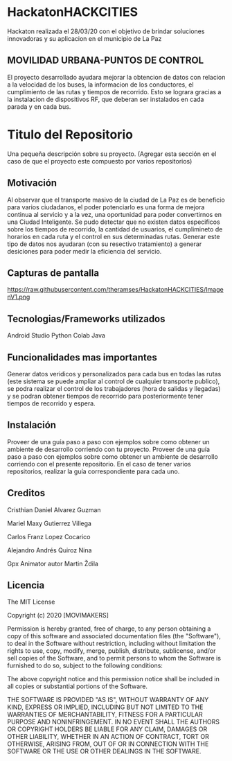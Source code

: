 # HackatonHACKCITIES
Hackaton realizada el 28/03/20 con el objetivo de brindar soluciones innovadoras y su aplicacion en el municipio de La Paz
## MOVILIDAD URBANA-PUNTOS DE CONTROL
El proyecto desarrollado ayudara mejorar la obtencion de datos con relacion a la velocidad de los buses, la informacion de 
los conductores, el cumplimiento de las rutas y tiempos de recorrido. Esto se lograra gracias a la instalacion de dispositivos RF, que deberan ser instalados en cada parada y en cada bus. 
# Titulo del Repositorio
Una pequeña descripción sobre su proyecto. 
(Agregar esta sección en el caso de que el proyecto este compuesto por varios repositorios)
## Motivación
Al observar que el transporte masivo de la ciudad de La Paz es de beneficio para varios ciudadanos, el poder potenciarlo es una forma de mejora continua al servicio y a la vez, una oportunidad para poder convertirnos en una Ciudad Inteligente. Se pudo detectar que no existen datos especificos sobre los tiempos de recorrido, la cantidad de usuarios, el cumplimineto de horarios en cada ruta y el control en sus determinadas rutas. Generar este tipo de datos nos ayudaran (con su resectivo tratamiento) a generar desiciones para poder medir la eficiencia del servicio. 
## Capturas de pantalla
https://raw.githubusercontent.com/theramses/HackatonHACKCITIES/ImagenV1.png

## Tecnologias/Frameworks utilizados
Android Studio 
Python
Colab
Java
## Funcionalidades mas importantes
Generar datos veridicos y personalizados para cada bus en todas las rutas (este sistema se puede ampliar al control de cualquier transporte publico), se podra realizar el control de los trabajadores (hora de salidas y llegadas) y se podran obtener tiempos de recorrido para posteriormente tener tiempos de recorrido y espera. 
## Instalación
Proveer de una guía paso a paso con ejemplos sobre como obtener un ambiente de desarrollo corriendo con tu proyecto. 
Proveer de una guía paso a paso con ejemplos sobre como obtener un ambiente de desarrollo corriendo con el presente repositorio. 
En el caso de tener varios repositorios, realizar la guía correspondiente para cada uno.

## Creditos
Cristhian Daniel Alvarez Guzman

Mariel Maxy Gutierrez Villega

Carlos Franz Lopez Cocarico

Alejandro Andrés Quiroz Nina

Gpx Animator autor Martin Ždila
## Licencia
The MIT License

Copyright (c) 2020 [MOVIMAKERS]

Permission is hereby granted, free of charge, to any person obtaining a copy of this software and associated documentation files (the "Software"), to deal in the Software without restriction, including without limitation the rights to use, copy, modify, merge, publish, distribute, sublicense, and/or sell copies of the Software, and to permit persons to whom the Software is furnished to do so, subject to the following conditions:

The above copyright notice and this permission notice shall be included in all copies or substantial portions of the Software.

THE SOFTWARE IS PROVIDED "AS IS", WITHOUT WARRANTY OF ANY KIND, EXPRESS OR IMPLIED, INCLUDING BUT NOT LIMITED TO THE WARRANTIES OF MERCHANTABILITY, FITNESS FOR A PARTICULAR PURPOSE AND NONINFRINGEMENT. IN NO EVENT SHALL THE AUTHORS OR COPYRIGHT HOLDERS BE LIABLE FOR ANY CLAIM, DAMAGES OR OTHER LIABILITY, WHETHER IN AN ACTION OF CONTRACT, TORT OR OTHERWISE, ARISING FROM, OUT OF OR IN CONNECTION WITH THE SOFTWARE OR THE USE OR OTHER DEALINGS IN THE SOFTWARE.

